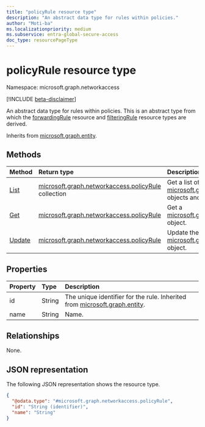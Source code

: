 ```yaml
---
title: "policyRule resource type"
description: "An abstract data type for rules within policies."
author: "Moti-ba"
ms.localizationpriority: medium
ms.subservice: entra-global-secure-access
doc_type: resourcePageType
---
```


# policyRule resource type

Namespace: microsoft.graph.networkaccess

[!INCLUDE [beta-disclaimer](../../includes/beta-disclaimer.md)]

An abstract data type for rules within policies.
This is an abstract type from which the [forwardingRule](../resources/networkaccess-forwardingrule.md) resource and [filteringRule](../resources/networkaccess-filteringrule.md) resource types are derived.

Inherits from [microsoft.graph.entity](../resources/entity.md).

## Methods

|Method|Return type|Description|
|:---|:---|:---|
|[List](../api/networkaccess-policy-list-policyrules.md)|[microsoft.graph.networkaccess.policyRule](../resources/networkaccess-policyrule.md) collection|Get a list of the [microsoft.graph.networkaccess.policyRule](../resources/networkaccess-policyrule.md) objects and their properties.|
|[Get](../api/networkaccess-policyrule-get.md)|[microsoft.graph.networkaccess.policyRule](../resources/networkaccess-policyrule.md)|Get a [microsoft.graph.networkaccess.policyRule](../resources/networkaccess-privateaccessforwardingrule.md) object.|
|[Update](../api/networkaccess-policyrule-update.md)|[microsoft.graph.networkaccess.policyRule](../resources/networkaccess-policyrule.md)|Update the properties of a [microsoft.graph.networkaccess.policyRule](../resources/networkaccess-policyrule.md) object.|

## Properties
|Property|Type|Description|
|:---|:---|:---|
|id|String|The unique identifier for the rule. Inherited from [microsoft.graph.entity](../resources/entity.md).|
|name|String|Name.|

## Relationships
None.

## JSON representation
The following JSON representation shows the resource type.
<!-- {
  "blockType": "resource",
  "keyProperty": "id",
  "@odata.type": "microsoft.graph.networkaccess.policyRule",
  "baseType": "microsoft.graph.entity",
  "openType": false
}
-->
``` json
{
  "@odata.type": "#microsoft.graph.networkaccess.policyRule",
  "id": "String (identifier)",
  "name": "String"
}
```

